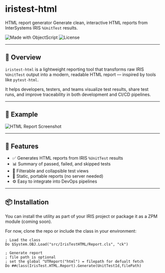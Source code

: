 # iristest-html
HTML report generator
Generate clean, interactive HTML reports from InterSystems IRIS `%UnitTest` results.

![Made with ObjectScript](https://img.shields.io/badge/made%20with-ObjectScript-blue)
![License](https://img.shields.io/badge/license-MIT-green)

---

## 🚀 Overview

`iristest-html` is a lightweight reporting tool that transforms raw IRIS `%UnitTest` output into a modern, readable HTML report — inspired by tools like `pytest-html`.

It helps developers, testers, and teams visualize test results, share test runs, and improve traceability in both development and CI/CD pipelines.

---

## 📸 Example

![HTML Report Screenshot](docs/example-report.png)

---

## 🔧 Features

- ✅ Generates HTML reports from IRIS `%UnitTest` results
- 📊 Summary of passed, failed, and skipped tests
- 🧭 Filterable and collapsible test views
- 📂 Static, portable reports (no server needed)
- ⚙️ Easy to integrate into DevOps pipelines

---

## 📦 Installation

You can install the utility as part of your IRIS project or package it as a ZPM module (coming soon).

For now, clone the repo or include the class in your environment:

```objectscript
; Load the class
Do $System.OBJ.Load("src/IrisTestHTML/Report.cls", "ck")

; Generate report
; file path is optional
; set the global ^UTReport("html") = filepath for defualt fetch
Do ##class(IrisTest.HTML.Report).Generate(UnitTestId,filePath)

